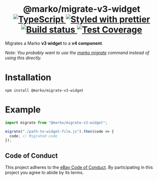 <h1 align="center">
  <!-- Logo -->
  <br/>
  @marko/migrate-v3-widget
	<br/>

  <!-- Language -->
  <a href="http://typescriptlang.org">
    <img src="https://img.shields.io/badge/%3C%2F%3E-typescript-blue.svg" alt="TypeScript"/>
  </a>
  <!-- Format -->
  <a href="https://github.com/prettier/prettier">
    <img src="https://img.shields.io/badge/styled_with-prettier-ff69b4.svg" alt="Styled with prettier"/>
  </a>
  <!-- CI -->
  <a href="https://travis-ci.org/marko-js/migrate-v3-widget">
  <img src="https://img.shields.io/travis/marko-js/migrate-v3-widget.svg" alt="Build status"/>
  </a>
  <!-- Coverage -->
  <a href="https://coveralls.io/github/marko-js/migrate-v3-widget">
    <img src="https://img.shields.io/coveralls/marko-js/migrate-v3-widget.svg" alt="Test Coverage"/>
  </a>
</h1>

Migrates a Marko **v3 widget** to a **v4 component**.

_Note: You probably want to use the [marko migrate](https://github.com/marko-js/cli/blob/master/packages/migrate/README.md) command instead of using this directly._

# Installation

```console
npm install @marko/migrate-v3-widget
```

# Example

```javascript
import migrate from "@marko/migrate-v3-widget";

migrate("./path-to-widget-file.js").then(code => {
  code; // Migrated code
});
```

## Code of Conduct

This project adheres to the [eBay Code of Conduct](./.github/CODE_OF_CONDUCT.md). By participating in this project you agree to abide by its terms.
